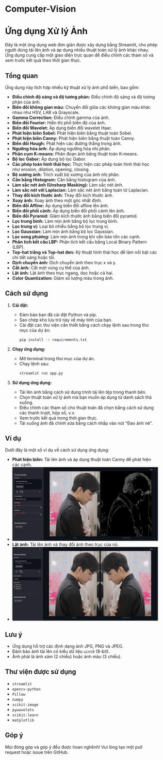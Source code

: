 # Computer-Vision
# Ứng dụng Xử lý Ảnh

Đây là một ứng dụng web đơn giản được xây dựng bằng Streamlit, cho phép người dùng tải lên ảnh và áp dụng nhiều thuật toán xử lý ảnh khác nhau. Ứng dụng cung cấp một giao diện trực quan để điều chỉnh các tham số và xem trước kết quả theo thời gian thực.

## Tổng quan

Ứng dụng này tích hợp nhiều kỹ thuật xử lý ảnh phổ biến, bao gồm:

* **Điều chỉnh độ sáng và độ tương phản:** Điều chỉnh độ sáng và độ tương phản của ảnh.
* **Biến đổi không gian màu:** Chuyển đổi giữa các không gian màu khác nhau như HSV, LAB và Grayscale.
* **Gamma Correction:** Điều chỉnh gamma của ảnh.
* **Biến đổi Fourier:** Hiển thị phổ biên độ của ảnh.
* **Biến đổi Wavelet:** Áp dụng biến đổi wavelet Haar.
* **Phát hiện biên Sobel:** Phát hiện biên bằng thuật toán Sobel.
* **Phát hiện biên Canny:** Phát hiện biên bằng thuật toán Canny.
* **Biến đổi Hough:** Phát hiện các đường thẳng trong ảnh.
* **Ngưỡng hóa ảnh:** Áp dụng ngưỡng hóa nhị phân.
* **Phân cụm K-means:** Phân đoạn ảnh bằng thuật toán K-means.
* **Bộ lọc Gabor:** Áp dụng bộ lọc Gabor.
* **Các phép toán hình thái học:** Thực hiện các phép toán hình thái học như erosion, dilation, opening, closing.
* **Bộ xương ảnh:** Trích xuất bộ xương của ảnh nhị phân.
* **Cân bằng Histogram:** Cân bằng histogram của ảnh.
* **Làm sắc nét ảnh (Unsharp Masking):** Làm sắc nét ảnh.
* **Làm sắc nét với Laplacian:** Làm sắc nét ảnh bằng toán tử Laplacian.
* **Thay đổi kích thước ảnh:** Thay đổi kích thước ảnh.
* **Xoay ảnh:** Xoay ảnh theo một góc nhất định.
* **Biến đổi Affine:** Áp dụng biến đổi affine lên ảnh.
* **Biến đổi phối cảnh:** Áp dụng biến đổi phối cảnh lên ảnh.
* **Biến đổi Pyramid:** Giảm kích thước ảnh bằng biến đổi pyramid.
* **Lọc trung bình:** Làm mịn ảnh bằng bộ lọc trung bình.
* **Lọc trung vị:** Loại bỏ nhiễu bằng bộ lọc trung vị.
* **Lọc Gaussian:** Làm mịn ảnh bằng bộ lọc Gaussian.
* **Lọc song phương:** Làm mịn ảnh trong khi vẫn bảo tồn các cạnh.
* **Phân tích kết cấu LBP:** Phân tích kết cấu bằng Local Binary Pattern (LBP).
* **Top-hat trắng và Top-hat đen:** Kỹ thuật hình thái học để làm nổi bật các chi tiết sáng hoặc tối.
* **Dịch chuyển ảnh:** Dịch chuyển ảnh theo trục x và y.
* **Cắt ảnh:** Cắt một vùng cụ thể của ảnh.
* **Lật ảnh:** Lật ảnh theo trục ngang, dọc hoặc cả hai.
* **Color Quantization:** Giảm số lượng màu trong ảnh.


## Cách sử dụng

1. **Cài đặt:**
    * Đảm bảo bạn đã cài đặt Python và pip.
    * Sao chép kho lưu trữ này về máy tính của bạn.
    * Cài đặt các thư viện cần thiết bằng cách chạy lệnh sau trong thư mục của dự án:
        ```bash
        pip install -r requirements.txt
        ```

2. **Chạy ứng dụng:**
    * Mở terminal trong thư mục của dự án.
    * Chạy lệnh sau:
        ```bash
        streamlit run app.py
        ```

3. **Sử dụng ứng dụng:**
    * Tải lên ảnh bằng cách sử dụng trình tải lên tệp trong thanh bên.
    * Chọn thuật toán xử lý ảnh mà bạn muốn áp dụng từ danh sách thả xuống.
    * Điều chỉnh các tham số cho thuật toán đã chọn bằng cách sử dụng các thanh trượt, hộp số, v.v.
    * Xem trước kết quả trong thời gian thực.
    * Tải xuống ảnh đã chỉnh sửa bằng cách nhấp vào nút "Đao ảnh nè".

## Ví dụ

Dưới đây là một số ví dụ về cách sử dụng ứng dụng:

* **Phát hiện biên:** Tải lên ảnh và áp dụng thuật toán Canny để phát hiện các cạnh.
*   ![Phát hiện biên Canny](./images/1.png)
* **Lật ảnh:** Tải lên ảnh và thay đổi ảnh theo trục của nó.
* ![Lật ảnh](./images/2.png)

## Lưu ý

* Ứng dụng hỗ trợ các định dạng ảnh JPG, PNG và JPEG.
* Đảm bảo ảnh tải lên có kiểu dữ liệu `uint8` (8-bit).
* Ảnh phải là ảnh xám (2 chiều) hoặc ảnh màu (3 chiều).


## Thư viện được sử dụng

* `streamlit`
* `opencv-python`
* `Pillow`
* `numpy`
* `scikit-image`
* `pywavelets`
* `scikit-learn`
* `matplotlib`


## Góp ý

Mọi đóng góp và góp ý đều được hoan nghênh! Vui lòng tạo một pull request hoặc issue trên GitHub.

